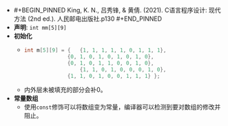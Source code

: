 - #+BEGIN_PINNED
  King, K. N., 吕秀锋, & 黄倩. (2021). C语言程序设计: 现代方法 (2nd ed.). 人民邮电出版社.p130
  #+END_PINNED
- **声明**: `int mm[5][9]`
- **初始化**
	- ```C
	  int m[5][9] = {	{1, 1, 1, 1, 1, 0, 1, 1, 1},
	  				{0, 1, 0, 1, 0, 1, 0, 1, 0},
	  				{0, 1, 0, 1, 1, 0, 0, 1, 0},
	                 	{1, 1, 0, 1, 0, 0, 0, 1, 0},
	  				{1, 1, 0, 1, 0, 0, 1, 1, 1}	};
	  ```
	- 内外层未被填充的部分会补0。
- **常量数组**
	- 使用`const`修饰可以将数组变为常量，编译器可以检测到要对数组的修改并阻止。